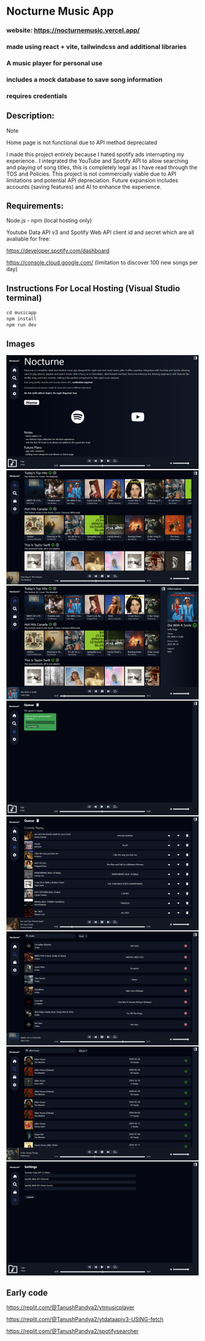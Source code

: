 # Nocturne Music App
### website: https://nocturnemusic.vercel.app/
### made using react + vite, tailwindcss and additional libraries
### A music player for personal use
### includes a mock database to save song information
### requires credentials

## Description:
>[!NOTE]
>Home page is not functional due to API method depreciated

I made this project entirely because I hated spotify ads interrupting my experience..
I integrated the YouTube and Spotify API to allow searching and playing of song titles, this is completely legal as I have read through the TOS and Policies.
This project is not commercially viable due to API limitations and potential API depreciation.
Future expansion includes accounts (saving features) and AI to enhance the experience.

## Requirements:
Node.js - npm (local hosting only)

Youtube Data API v3 and Spotify Web API client id and secret which are all avaliable for free:

https://developer.spotify.com/dashboard

https://console.cloud.google.com/ (limitation to discover 100 new songs per day)






## Instructions For Local Hosting (Visual Studio terminal)

```
cd musicapp
npm install
npm run dev
```




## Images

![landing](/publicmedia/landing.png)
![home](/publicmedia/home.png)
![homesidebar](/publicmedia/homesidebar.png)
![spotifyqueue](/publicmedia/spotifyqueue.png)
![fullqueue](/publicmedia/fullqueue.png)
![searchtrack](/publicmedia/searchtrack.png)
![searchalbum](/publicmedia/searchalbum.png)
![settings](/publicmedia/settings.png)

## Early code
https://replit.com/@TanushPandya2/ytmusicplayer

https://replit.com/@TanushPandya2/ytdataapiv3-USING-fetch

https://replit.com/@TanushPandya2/spotifysearcher
